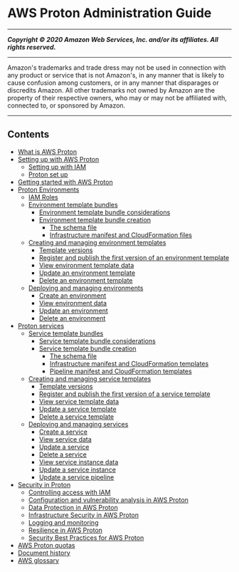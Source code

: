 # AWS Proton Administration Guide

-----
*****Copyright &copy; 2020 Amazon Web Services, Inc. and/or its affiliates. All rights reserved.*****

-----
Amazon's trademarks and trade dress may not be used in 
     connection with any product or service that is not Amazon's, 
     in any manner that is likely to cause confusion among customers, 
     or in any manner that disparages or discredits Amazon. All other 
     trademarks not owned by Amazon are the property of their respective
     owners, who may or may not be affiliated with, connected to, or 
     sponsored by Amazon.

-----
## Contents
+ [What is AWS Proton](Welcome.md)
+ [Setting up with AWS Proton](ag-setting-up.md)
   + [Setting up with IAM](ag-setting-up-iam.md)
   + [Proton set up](setting-up-for-service.md)
+ [Getting started with AWS Proton](ag-getting-started.md)
+ [Proton Environments](ag-environments.md)
   + [IAM Roles](env-permissions.md)
   + [Environment template bundles](ag-env-template-bundles.md)
      + [Environment template bundle considerations](env-template-considerations.md)
      + [Environment template bundle creation](ag-env-template-bundle-create.md)
         + [The schema file](env-schema.md)
         + [Infrastructure manifest and CloudFormation files](env-infrastructure.md)
   + [Creating and managing environment templates](ag-env-templates.md)
      + [Template versions](env-template-versions.md)
      + [Register and publish the first version of an environment template](env-template-v1.md)
      + [View environment template data](env-template-view.md)
      + [Update an environment template](env-template-updates.md)
      + [Delete an environment template](env-template-delete.md)
   + [Deploying and managing environments](ag-managing-environments.md)
      + [Create an environment](ag-create-env.md)
      + [View environment data](ag-env-view.md)
      + [Update an environment](ag-env-update.md)
      + [Delete an environment](ag-env-delete.md)
+ [Proton services](ag-services.md)
   + [Service template bundles](ag-svc-template-bundles.md)
      + [Service template bundle considerations](ag-svc-template-considerations.md)
      + [Service template bundle creation](svc-bundle-create.md)
         + [The schema file](svc-schema.md)
         + [Infrastructure manifest and CloudFormation templates](svc-infrastructure.md)
         + [Pipeline manifest and CloudFormation templates](svc-pipeline.md)
   + [Creating and managing service templates](managing-svc-templates.md)
      + [Template versions](svc-template-versions.md)
      + [Register and publish the first version of a service template](svc-template-v1.md)
      + [View service template data](svc-template-view.md)
      + [Update a service template](svc-template-updates.md)
      + [Delete a service template](svc-template-delete.md)
   + [Deploying and managing services](ag-managing-services.md)
      + [Create a service](ag-create-svc.md)
      + [View service data](ag-svc-view.md)
      + [Update a service](ag-svc-update.md)
      + [Delete a service](ag-svc-delete.md)
      + [View service instance data](ag-svc-instance-view.md)
      + [Update a service instance](ag-svc-instance-update.md)
      + [Update a service pipeline](ag-svc-pipeline-update.md)
+ [Security in Proton](ag-security.md)
   + [Controlling access with IAM](ag-controlling-access.md)
   + [Configuration and vulnerability analysis in AWS Proton](vulnerability-analysis-and-management.md)
   + [Data Protection in AWS Proton](data-protection.md)
   + [Infrastructure Security in AWS Proton](infrastructure-security.md)
   + [Logging and monitoring](security-logging-and-monitoring.md)
   + [Resilience in AWS Proton](disaster-recovery-resiliency.md)
   + [Security Best Practices for AWS Proton](security-best-practices.md)
+ [AWS Proton quotas](ag-limits.md)
+ [Document history](doc-history.md)
+ [AWS glossary](glossary.md)